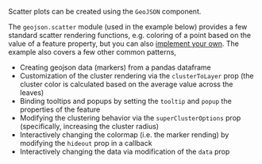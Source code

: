 Scatter plots can be created using the `GeoJSON` component. 

The `geojson.scatter` module (used in the example below) provides a few standard scatter rendering functions, e.g. coloring of a point based on the value of a feature property, but you can also [implement your own](#func_props). The example also covers a few other common patterns,

* Creating geojson data (markers) from a pandas dataframe
* Customization of the cluster rendering via the `clusterToLayer` prop (the cluster color is calculated based on the average value across the leaves)
* Binding tooltips and popups by setting the `tooltip` and `popup` the properties of the feature
* Modifying the clustering behavior via the `superClusterOptions` prop (specifically, increasing the cluster radius)
* Interactively changing the colormap (i.e. the marker rending) by modifying the `hideout` prop in a callback
* Interactively changing the data via modification of the `data` prop